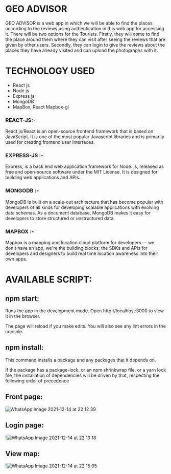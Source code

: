 # GEO ADVISOR
GEO ADVISOR is a web app in which we will be able to find the places according to the reviews using authentication in this web app for accessing it.
There will be two options for the Tourists.
Firstly, they will come to find the place around them where they can visit after seeing the reviews that are given by other users.
Secondly, they can login to give the reviews about the places they have already visited and can upload the photographs with it.

# TECHNOLOGY USED
- React js
- Node js
- Express js
- MongoDB
- MapBox, React Mapbox-gl


### REACT-JS:-
React.js/React is an open-source frontend framework that is based on JavaScript. It is one of the most popular Javascript libraries and is primarily used for creating frontend user interfaces.

### EXPRESS-JS :-
Express, is a back end web application framework for Node. js, released as free and open-source software under the MIT License. It is designed for building web applications and APIs.

### MONGODB :-
MongoDB is built on a scale-out architecture that has become popular with developers of all kinds for developing scalable applications with evolving data schemas. As a document database, MongoDB makes it easy for developers to store structured or unstructured data.

### MAPBOX :-
Mapbox is a mapping and location cloud platform for developers — we don't have an app, we're the building blocks; the SDKs and APIs for developers and designers to build real time location awareness into their own apps.

# AVAILABLE SCRIPT:

## npm start:
Runs the app in the development mode.
Open http://localhost:3000 to view it in the browser.

The page will reload if you make edits.
You will also see any lint errors in the console.

## npm install:
This command installs a package and any packages that it depends on. 

If the package has a package-lock, or an npm shrinkwrap file, or a yarn lock file, the installation of dependencies will be driven by that, respecting the following order of precedence

## Front page:
 ![WhatsApp Image 2021-12-14 at 22 12 39](https://user-images.githubusercontent.com/66317974/146168349-f9d93d9e-1f6d-4098-83db-3de24429c5da.jpeg)
 
## Login page:
!![WhatsApp Image 2021-12-14 at 22 13 18](https://user-images.githubusercontent.com/66317974/146168444-9e091d21-1fa2-46e7-ab0b-5741d01c2796.jpeg)

## View map:
!![WhatsApp Image 2021-12-14 at 22 15 05](https://user-images.githubusercontent.com/66317974/146168531-1e920ff4-4cab-4eec-a2e4-fffe5dd9be64.jpeg)







